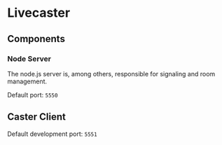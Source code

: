 # Livecaster


## Components

### Node Server

The node.js server is, among others, responsible for signaling and room management.

Default port: `5550`

## Caster Client

Default development port: `5551`
